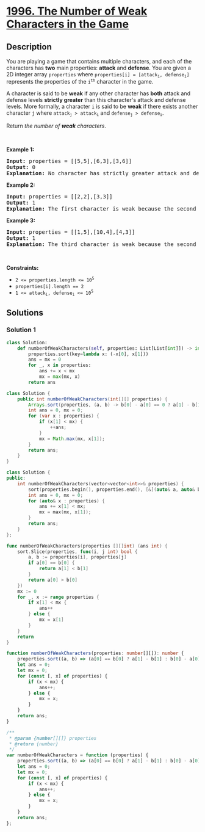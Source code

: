# [1996. The Number of Weak Characters in the Game](https://leetcode.com/problems/the-number-of-weak-characters-in-the-game)


## Description

<p>You are playing a game that contains multiple characters, and each of the characters has <strong>two</strong> main properties: <strong>attack</strong> and <strong>defense</strong>. You are given a 2D integer array <code>properties</code> where <code>properties[i] = [attack<sub>i</sub>, defense<sub>i</sub>]</code> represents the properties of the <code>i<sup>th</sup></code> character in the game.</p>

<p>A character is said to be <strong>weak</strong> if any other character has <strong>both</strong> attack and defense levels <strong>strictly greater</strong> than this character&#39;s attack and defense levels. More formally, a character <code>i</code> is said to be <strong>weak</strong> if there exists another character <code>j</code> where <code>attack<sub>j</sub> &gt; attack<sub>i</sub></code> and <code>defense<sub>j</sub> &gt; defense<sub>i</sub></code>.</p>

<p>Return <em>the number of <strong>weak</strong> characters</em>.</p>

<p>&nbsp;</p>
<p><strong class="example">Example 1:</strong></p>

<pre>
<strong>Input:</strong> properties = [[5,5],[6,3],[3,6]]
<strong>Output:</strong> 0
<strong>Explanation:</strong> No character has strictly greater attack and defense than the other.
</pre>

<p><strong class="example">Example 2:</strong></p>

<pre>
<strong>Input:</strong> properties = [[2,2],[3,3]]
<strong>Output:</strong> 1
<strong>Explanation:</strong> The first character is weak because the second character has a strictly greater attack and defense.
</pre>

<p><strong class="example">Example 3:</strong></p>

<pre>
<strong>Input:</strong> properties = [[1,5],[10,4],[4,3]]
<strong>Output:</strong> 1
<strong>Explanation:</strong> The third character is weak because the second character has a strictly greater attack and defense.
</pre>

<p>&nbsp;</p>
<p><strong>Constraints:</strong></p>

<ul>
	<li><code>2 &lt;= properties.length &lt;= 10<sup>5</sup></code></li>
	<li><code>properties[i].length == 2</code></li>
	<li><code>1 &lt;= attack<sub>i</sub>, defense<sub>i</sub> &lt;= 10<sup>5</sup></code></li>
</ul>

## Solutions

### Solution 1

<!-- tabs:start -->

```python
class Solution:
    def numberOfWeakCharacters(self, properties: List[List[int]]) -> int:
        properties.sort(key=lambda x: (-x[0], x[1]))
        ans = mx = 0
        for _, x in properties:
            ans += x < mx
            mx = max(mx, x)
        return ans
```

```java
class Solution {
    public int numberOfWeakCharacters(int[][] properties) {
        Arrays.sort(properties, (a, b) -> b[0] - a[0] == 0 ? a[1] - b[1] : b[0] - a[0]);
        int ans = 0, mx = 0;
        for (var x : properties) {
            if (x[1] < mx) {
                ++ans;
            }
            mx = Math.max(mx, x[1]);
        }
        return ans;
    }
}
```

```cpp
class Solution {
public:
    int numberOfWeakCharacters(vector<vector<int>>& properties) {
        sort(properties.begin(), properties.end(), [&](auto& a, auto& b) { return a[0] == b[0] ? a[1] < b[1] : a[0] > b[0]; });
        int ans = 0, mx = 0;
        for (auto& x : properties) {
            ans += x[1] < mx;
            mx = max(mx, x[1]);
        }
        return ans;
    }
};
```

```go
func numberOfWeakCharacters(properties [][]int) (ans int) {
	sort.Slice(properties, func(i, j int) bool {
		a, b := properties[i], properties[j]
		if a[0] == b[0] {
			return a[1] < b[1]
		}
		return a[0] > b[0]
	})
	mx := 0
	for _, x := range properties {
		if x[1] < mx {
			ans++
		} else {
			mx = x[1]
		}
	}
	return
}
```

```ts
function numberOfWeakCharacters(properties: number[][]): number {
    properties.sort((a, b) => (a[0] == b[0] ? a[1] - b[1] : b[0] - a[0]));
    let ans = 0;
    let mx = 0;
    for (const [, x] of properties) {
        if (x < mx) {
            ans++;
        } else {
            mx = x;
        }
    }
    return ans;
}
```

```js
/**
 * @param {number[][]} properties
 * @return {number}
 */
var numberOfWeakCharacters = function (properties) {
    properties.sort((a, b) => (a[0] == b[0] ? a[1] - b[1] : b[0] - a[0]));
    let ans = 0;
    let mx = 0;
    for (const [, x] of properties) {
        if (x < mx) {
            ans++;
        } else {
            mx = x;
        }
    }
    return ans;
};
```

<!-- tabs:end -->

<!-- end -->
